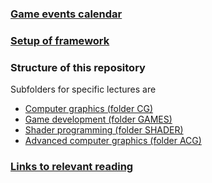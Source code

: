 ### [Game events calendar](https://goo.gl/SySLwF)

### [Setup of framework](setup.md)

### Structure of this repository
Subfolders for specific lectures are
+ [Computer graphics (folder CG)](CG)
+ [Game development (folder GAMES)](GAMES/slides)
+ [Shader programming (folder SHADER)](SHADER)
+ [Advanced computer graphics (folder ACG)](ACG)

### [Links to relevant reading](links.md)